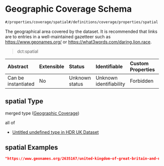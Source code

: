 # Geographic Coverage Schema

```txt
#/properties/coverage/spatial#/definitions/coverage/properties/spatial
```

The geographical area covered by the dataset. It is recommended that links are to entries in a well-maintained gazetteer such as <https://www.geonames.org/> or <https://what3words.com/daring.lion.race>.

> dct:spatial

| Abstract            | Extensible | Status         | Identifiable            | Custom Properties | Additional Properties | Access Restrictions | Defined In                                                                                        |
| :------------------ | :--------- | :------------- | :---------------------- | :---------------- | :-------------------- | :------------------ | :------------------------------------------------------------------------------------------------ |
| Can be instantiated | No         | Unknown status | Unknown identifiability | Forbidden         | Allowed               | none                | [dataset.schema.json*](../../../schema/dataset/latest/dataset.schema.json "open original schema") |

## spatial Type

merged type ([Geographic Coverage](dataset-definitions-coverage-properties-geographic-coverage.md))

all of

*   [Untitled undefined type in HDR UK Dataset](dataset-definitions-coverage-properties-geographic-coverage-allof-0.md "check type definition")

## spatial Examples

```json
"https://www.geonames.org/2635167/united-kingdom-of-great-britain-and-northern-ireland.html"
```
